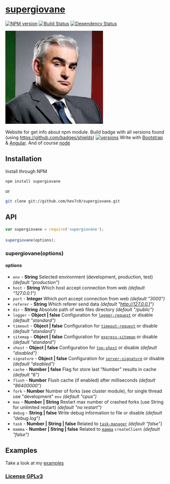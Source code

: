 # [supergiovane](http://supergiovane.tk/#/supergiovane)

[![NPM version](https://badge.fury.io/js/supergiovane.svg)](http://badge.fury.io/js/supergiovane)
[![Build Status](https://travis-ci.org/hex7c0/supergiovane.svg)](https://travis-ci.org/hex7c0/supergiovane)
[![Dependency Status](https://david-dm.org/hex7c0/supergiovane/status.svg)](https://david-dm.org/hex7c0/supergiovane)

[![supergiovane logo](https://raw.githubusercontent.com/hex7c0/supergiovane/master/public/img/sp.jpg)](http://supergiovane.tk)

Website for get info about npm module.
Build badge with all versions found (using https://github.com/badges/shields) [![versions](http://supergiovane.tk/supergiovane/badge.svg)](http://supergiovane.tk/#/supergiovane)
Write with [Bootstrap](http://getbootstrap.com/) & [Angular](https://angularjs.org/). And of course [node](http://nodejs.org/)

## Installation

Install through NPM

```bash
npm install supergiovane
```
or
```bash
git clone git://github.com/hex7c0/supergiovane.git
```

## API

```js
var supergiovane = require('supergiovane');

supergiovane(options);
```

### supergiovane(options)

#### options

 - `env` - **String** Selected environment (development, production, test) *(default "production")*
 - `host` - **String** Which host accept connection from web *(default "127.0.0.1")*
 - `port` - **Integer** Which port accept connection from web *(default "3000")*
 - `referer` - **String** Which referer send data *(default "http://127.0.0.1")*
 - `dir` - **String** Absolute path of web files directory *(default "/public")*
 - `logger` - **Object | false** Configuration for [`logger-request`](https://github.com/hex7c0/logger-request) or disable *(default "standard")*
 - `timeout` - **Object | false** Configuration for [`timeout-request`](https://github.com/hex7c0/timeout-request) or disable *(default "standard")*
 - `sitemap` - **Object | false** Configuration for [`express-sitemap`](https://github.com/hex7c0/express-sitemap) or disable *(default "standard")*
 - `vhost` - **Object | false** Configuration for [`top-vhost`](https://github.com/hex7c0/top-vhost) or disable *(default "disabled")*
 - `signature` - **Object | false** Configuration for [`server-signature`](https://github.com/hex7c0/server-signature) or disable *(default "disabled")*
 - `cache` - **Number | false** Flag for store last "Number" results in cache *(default "6")*
 - `flush` - **Number** Flush cache (if enabled) after milliseconds *(default "86400000")*
 - `fork` - **Number** Number of forks (see cluster module), for single thread use "development" `env` *(default "cpus")*
 - `max` - **Number | String** Restart max number of crashed forks (use String for unlimited restart) *(default "no restart")*
 - `debug` - **String | false** Write debug information to file or disable *(default "debug.log")*
 - `task` - **Number | String | false** Related to [`task-manager`](https://github.com/hex7c0/task-manager) *(default "false")*
 - `mamma` - **Number | String | false** Related to [`mamma`](https://github.com/hex7c0/mamma) `createClient` *(default "false")*

## Examples

Take a look at my [examples](https://github.com/hex7c0/supergiovane/tree/master/examples)

### [License GPLv3](http://opensource.org/licenses/GPL-3.0)
